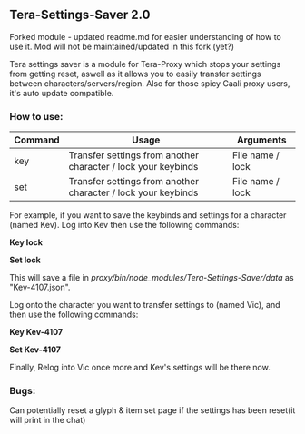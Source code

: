 ## Tera-Settings-Saver 2.0
Forked module - updated readme.md for easier understanding of how to use it. Mod will not be maintained/updated in this fork (yet?)

Tera settings saver is a module for Tera-Proxy which stops your settings from getting reset, aswell as it allows you to easily transfer settings between characters/servers/region. Also for those spicy Caali proxy users, it's auto update compatible.

### How to use:
Command | Usage | Arguments
--- | --- | ---
key | Transfer settings from another character / lock your keybinds | File name / lock
set | Transfer settings from another character / lock your keybinds | File name / lock

For example, if you want to save the keybinds and settings for a character (named Kev). Log into Kev then use the following commands:

**Key lock**

**Set lock**

This will save a file in *proxy/bin/node_modules/Tera-Settings-Saver/data* as "Kev-4107.json".

Log onto the character you want to transfer settings to (named Vic), and then use the following commands:

**Key Kev-4107**

**Set Kev-4107**

Finally, Relog into Vic once more and Kev's settings will be there now.

### Bugs:
Can potentially reset a glyph & item set page if the settings has been reset(it will print in the chat)
